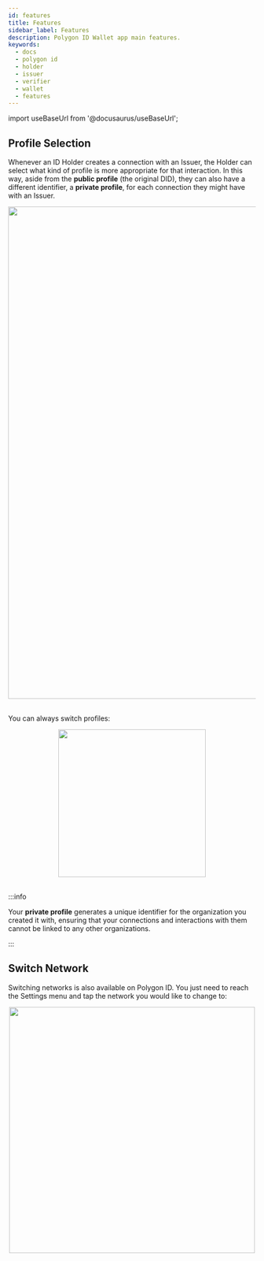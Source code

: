 ```yaml
---
id: features
title: Features
sidebar_label: Features
description: Polygon ID Wallet app main features.
keywords:
  - docs
  - polygon id
  - holder
  - issuer
  - verifier
  - wallet
  - features
---
```


import useBaseUrl from '@docusaurus/useBaseUrl';

## Profile Selection

Whenever an ID Holder creates a connection with an Issuer, the Holder can select what kind of profile is more appropriate for that interaction. In this way, aside from the **public profile** (the original DID), they can also have a different identifier, a **private profile**, for each connection they might have with an Issuer.

<div align="center">
<img src={useBaseUrl("img/profiles-1.png")} width="1000"/>
</div>
<br/>

You can always switch profiles:

<div align="center">
<img src={useBaseUrl("img/profiles-2.png")} width="300"/>
</div>
<br/>

:::info

Your **private profile** generates a unique identifier for the organization you created it with, ensuring that your connections and interactions with them cannot be linked to any other organizations.

:::

## Switch Network

Switching networks is also available on Polygon ID. You just need to reach the Settings menu and tap the network you would like to change to:

<div align="center">
<img src={useBaseUrl("img/network-select.png")} width="500"/>
</div>
<br/>
